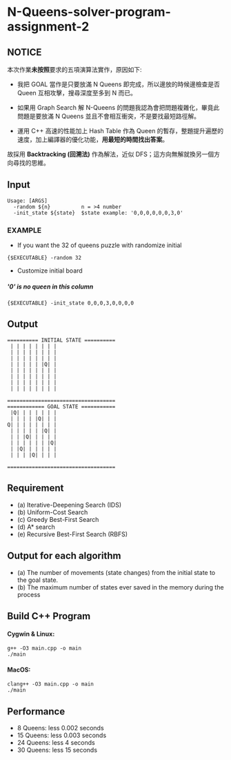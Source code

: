 # N-Queens-solver-program-assignment-2

## NOTICE
本次作業**未按照**要求的五項演算法實作，原因如下:
* 我把 GOAL 當作是只要放滿 N Queens 即完成，所以邊放的時候邊檢查是否 Queen 互相攻擊，搜尋深度至多到 N 而已。  

* 如果用 Graph Search 解 N-Queens 的問題我認為會把問題複雜化，畢竟此問題是要放滿 N Queens 並且不會相互衝突，不是要找最短路徑解。  

* 運用 C++ 高速的性能加上 Hash Table 作為 Queen 的暫存，整題提升遍歷的速度，加上編譯器的優化功能，**用最短的時間找出答案**。

故採用 **Backtracking (回溯法)** 作為解法，近似 DFS；這方向無解就換另一個方向尋找的思維。

## Input
```
Usage: [ARGS]
  -random ${n}          n = >4 number
  -init_state ${state}  $state example: '0,0,0,0,0,0,3,0'
``` 

### EXAMPLE
* If you want the 32 of queens puzzle with randomize initial
```
{$EXECUTABLE} -random 32
```

* Customize initial board

##### '0' is no queen in this column
```
{$EXECUTABLE} -init_state 0,0,0,3,0,0,0,0
```

## Output
 
```
========== INITIAL STATE ==========
 | | | | | | | |
 | | | | | | | |
 | | | | | | | |
 | | | | | |Q| |
 | | | | | | | |
 | | | | | | | |
 | | | | | | | |
 | | | | | | | |

===================================
============ GOAL STATE ===========
 |Q| | | | | | |
 | | | | |Q| | |
Q| | | | | | | |
 | | | | | |Q| |
 | | |Q| | | | |
 | | | | | | |Q|
 | |Q| | | | | |
 | | | |Q| | | |

===================================
```

## Requirement
* (a) Iterative-Deepening Search (IDS)
* (b) Uniform-Cost Search
* (c) Greedy Best-First Search
* (d) A* search
* (e) Recursive Best-First Search (RBFS)

## Output for each algorithm
* (a) The number of movements (state changes) from the initial state to the goal state.
* (b) The maximum number of states ever saved in the memory during the process

## Build C++ Program

#### Cygwin & Linux:
```
g++ -O3 main.cpp -o main
./main
```

#### MacOS:
```
clang++ -O3 main.cpp -o main
./main
```

## Performance
* 8 Queens: less 0.002 seconds
* 15 Queens: less 0.003 seconds
* 24 Queens: less 4 seconds
* 30 Queens: less 15 seconds

